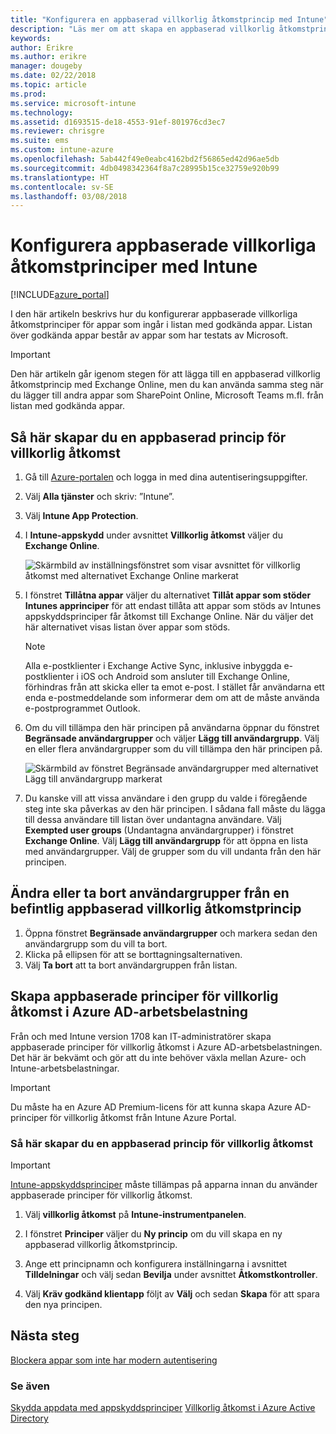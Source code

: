 ```yaml
---
title: "Konfigurera en appbaserad villkorlig åtkomstprincip med Intune"
description: "Läs mer om att skapa en appbaserad villkorlig åtkomstprincip med Intune."
keywords: 
author: Erikre
ms.author: erikre
manager: dougeby
ms.date: 02/22/2018
ms.topic: article
ms.prod: 
ms.service: microsoft-intune
ms.technology: 
ms.assetid: d1693515-de18-4553-91ef-801976cd3ec7
ms.reviewer: chrisgre
ms.suite: ems
ms.custom: intune-azure
ms.openlocfilehash: 5ab442f49e0eabc4162bd2f56865ed42d96ae5db
ms.sourcegitcommit: 4db0498342364f8a7c28995b15ce32759e920b99
ms.translationtype: HT
ms.contentlocale: sv-SE
ms.lasthandoff: 03/08/2018
---
```

# <a name="set-up-app-based-conditional-access-policies-with-intune"></a>Konfigurera appbaserade villkorliga åtkomstprinciper med Intune

[!INCLUDE[azure_portal](./includes/azure_portal.md)]

I den här artikeln beskrivs hur du konfigurerar appbaserade villkorliga åtkomstprinciper för appar som ingår i listan med godkända appar. Listan över godkända appar består av appar som har testats av Microsoft.

> [!IMPORTANT]
> Den här artikeln går igenom stegen för att lägga till en appbaserad villkorlig åtkomstprincip med Exchange Online, men du kan använda samma steg när du lägger till andra appar som SharePoint Online, Microsoft Teams m.fl. från listan med godkända appar.

## <a name="to-create-an-app-based-conditional-access-policy"></a>Så här skapar du en appbaserad princip för villkorlig åtkomst
1.  Gå till [Azure-portalen](https://portal.azure.com) och logga in med dina autentiseringsuppgifter.

2.  Välj **Alla tjänster** och skriv: ”Intune”.

3.  Välj **Intune App Protection**.

4.  I **Intune-appskydd** under avsnittet **Villkorlig åtkomst** väljer du **Exchange Online**.

    ![Skärmbild av inställningsfönstret som visar avsnittet för villkorlig åtkomst med alternativet Exchange Online markerat](./media/MAM-conditional-access-1.png)

6. I fönstret **Tillåtna appar** väljer du alternativet **Tillåt appar som stöder Intunes apprinciper** för att endast tillåta att appar som stöds av Intunes appskyddsprinciper får åtkomst till Exchange Online. När du väljer det här alternativet visas listan över appar som stöds.

    > [!NOTE]
    > Alla e-postklienter i Exchange Active Sync, inklusive inbyggda e-postklienter i iOS och Android som ansluter till Exchange Online, förhindras från att skicka eller ta emot e-post. I stället får användarna ett enda e-postmeddelande som informerar dem om att de måste använda e-postprogrammet Outlook.

7. Om du vill tillämpa den här principen på användarna öppnar du fönstret **Begränsade användargrupper** och väljer **Lägg till användargrupp**. Välj en eller flera användargrupper som du vill tillämpa den här principen på.

    ![Skärmbild av fönstret Begränsade användargrupper med alternativet Lägg till användargrupp markerat](./media/mam-ca-add-user-group.png)

8. Du kanske vill att vissa användare i den grupp du valde i föregående steg inte ska påverkas av den här principen. I sådana fall måste du lägga till dessa användare till listan över undantagna användare. Välj **Exempted user groups** (Undantagna användargrupper) i fönstret **Exchange Online**. Välj **Lägg till användargrupp** för att öppna en lista med användargrupper. Välj de grupper som du vill undanta från den här principen.

## <a name="to-modify-or-delete-user-groups-from-an-existing-app-based-ca-policy"></a>Ändra eller ta bort användargrupper från en befintlig appbaserad villkorlig åtkomstprincip

1. Öppna fönstret **Begränsade användargrupper** och markera sedan den användargrupp som du vill ta bort.
2. Klicka på ellipsen för att se borttagningsalternativen.
3. Välj **Ta bort** att ta bort användargruppen från listan.

## <a name="create-app-based-conditional-access-policies-in-azure-ad-workload"></a>Skapa appbaserade principer för villkorlig åtkomst i Azure AD-arbetsbelastning

Från och med Intune version 1708 kan IT-administratörer skapa appbaserade principer för villkorlig åtkomst i Azure AD-arbetsbelastningen. Det här är bekvämt och gör att du inte behöver växla mellan Azure- och Intune-arbetsbelastningar.

> [!IMPORTANT]
> Du måste ha en Azure AD Premium-licens för att kunna skapa Azure AD-principer för villkorlig åtkomst från Intune Azure Portal.

### <a name="to-create-an-app-based-conditional-access-policy"></a>Så här skapar du en appbaserad princip för villkorlig åtkomst

> [!IMPORTANT]
> [Intune-appskyddsprinciper](app-protection-policies.md) måste tillämpas på apparna innan du använder appbaserade principer för villkorlig åtkomst.

1. Välj **villkorlig åtkomst** på **Intune-instrumentpanelen**.

2. I fönstret **Principer** väljer du **Ny princip** om du vill skapa en ny appbaserad villkorlig åtkomstprincip.

4. Ange ett principnamn och konfigurera inställningarna i avsnittet **Tilldelningar** och välj sedan **Bevilja** under avsnittet **Åtkomstkontroller**.

5. Välj **Kräv godkänd klientapp** följt av **Välj** och sedan **Skapa** för att spara den nya principen.

## <a name="next-steps"></a>Nästa steg
[Blockera appar som inte har modern autentisering](app-modern-authentication-block.md)

### <a name="see-also"></a>Se även

[Skydda appdata med appskyddsprinciper](app-protection-policies.md)
[Villkorlig åtkomst i Azure Active Directory](https://docs.microsoft.com/azure/active-directory/active-directory-conditional-access)
